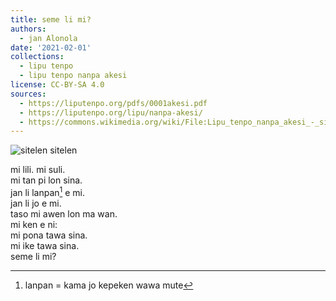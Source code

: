 ```yaml
---
title: seme li mi?
authors:
  - jan Alonola
date: '2021-02-01'
collections:
  - lipu tenpo
  - lipu tenpo nanpa akesi
license: CC-BY-SA 4.0
sources:
  - https://liputenpo.org/pdfs/0001akesi.pdf
  - https://liputenpo.org/lipu/nanpa-akesi/
  - https://commons.wikimedia.org/wiki/File:Lipu_tenpo_nanpa_akesi_-_sitelen_sitelen.png
---
```


![sitelen sitelen](https://upload.wikimedia.org/wikipedia/commons/f/f6/Lipu_tenpo_nanpa_akesi_-_sitelen_sitelen.png)

mi lili. mi suli.\
mi tan pi lon sina.\
jan li lanpan[^1] e mi.\
jan li jo e mi.\
taso mi awen lon ma wan.\
mi ken e ni:\
mi pona tawa sina.\
mi ike tawa sina.\
seme li mi?

[^1]: lanpan = kama jo kepeken wawa mute
